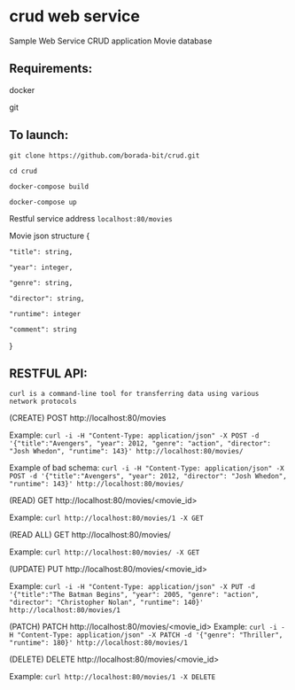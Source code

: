 # crud web service
Sample Web Service CRUD application Movie database


## Requirements:

docker

git

## To launch:

`git clone https://github.com/borada-bit/crud.git`

`cd crud`

`docker-compose build`

`docker-compose up`


Restful service address `localhost:80/movies`


Movie json structure {

	"title": string,
	
	"year": integer,
	
	"genre": string,
	
	"director": string,
	
	"runtime": integer
	
	"comment": string
}


## RESTFUL API:

`curl is a command-line tool for transferring data using various network protocols`


(CREATE)
POST http://localhost:80/movies

Example: 
`curl -i -H "Content-Type: application/json" -X POST -d '{"title":"Avengers", "year": 2012, "genre": "action", "director": "Josh Whedon", "runtime": 143}' http://localhost:80/movies/`

Example of bad schema:
`curl -i -H "Content-Type: application/json" -X POST -d '{"title":"Avengers", "year": 2012, "director": "Josh Whedon", "runtime": 143}' http://localhost:80/movies/`

(READ)
GET http://localhost:80/movies/<movie_id>

Example: `curl http://localhost:80/movies/1 -X GET`


(READ ALL)
GET http://localhost:80/movies/

Example: `curl http://localhost:80/movies/ -X GET`


(UPDATE)
PUT http://localhost:80/movies/<movie_id>

Example: `curl -i -H "Content-Type: application/json" -X PUT -d '{"title":"The Batman Begins", "year": 2005, "genre": "action", "director": "Christopher Nolan", "runtime": 140}' http://localhost:80/movies/1`


(PATCH)
PATCH http://localhost:80/movies/<movie_id>
Example: `curl -i -H "Content-Type: application/json" -X PATCH -d '{"genre": "Thriller", "runtime": 180}' http://localhost:80/movies/1`


(DELETE)
DELETE http://localhost:80/movies/<movie_id>

Example: `curl http://localhost:80/movies/1 -X DELETE`
